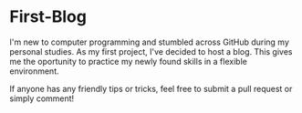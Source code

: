 # First-Blog
<p> I'm new to computer programming and stumbled across GitHub during my personal studies. As my first project, I've decided to host a blog. This gives me the oportunity to practice my newly found skills in a flexible environment.</p>
<p>If anyone has any friendly tips or tricks, feel free to submit a pull request or simply comment!</p>
